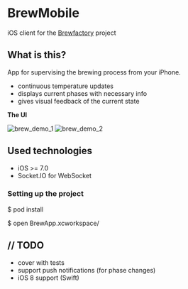 BrewMobile
========

iOS client for the [Brewfactory][1] project

What is this?
-------------
App for supervising the brewing process from your iPhone.

 - continuous temperature updates
 - displays current phases with necessary info
 - gives visual feedback of the current state

**The UI**

![brew_demo_1][2]
![brew_demo_2][3]
 
Used technologies
-----------------

 - iOS >= 7.0
 - Socket.IO for WebSocket

### Setting up the project ###

$ pod install

$ open BrewApp.xcworkspace/

// TODO
-------

 - cover with tests
 - support push notifications (for phase changes)
 - iOS 8 support (Swift)

  [1]: https://github.com/brewfactory/BrewCore
  [2]: http://vasarhelyia.github.io/BrewMobile/img/1.png
  [3]: http://vasarhelyia.github.io/BrewMobile/img/2.png

